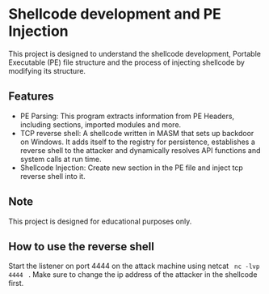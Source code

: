 # Shellcode development and PE Injection 
This project is designed to understand the shellcode development, Portable Executable (PE) file structure and the process of injecting shellcode by modifying its structure.


## Features
  +  PE Parsing: This program extracts information from PE Headers, including sections, imported modules and more.
  +  TCP reverse shell: A shellcode written in MASM that sets up backdoor on Windows. It adds itself to the registry for persistence, establishes a reverse shell to the attacker and dynamically resolves API functions and system calls at run time.
  +  Shellcode Injection: Create new section in the PE file and inject tcp reverse shell into it.

## Note
This project is designed for educational purposes only.

## How to use the reverse shell
Start the listener on port 4444 on the attack machine using netcat <code> nc -lvp 4444 </code> .
Make sure to change the ip address of the attacker in the shellcode first.
